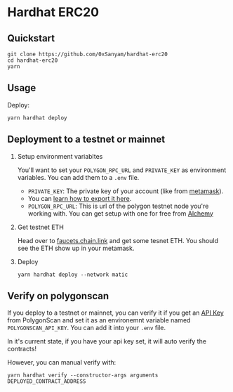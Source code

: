 # Hardhat ERC20

## Quickstart

```
git clone https://github.com/0xSanyam/hardhat-erc20
cd hardhat-erc20
yarn
```

## Usage

Deploy:

```
yarn hardhat deploy
```

## Deployment to a testnet or mainnet

1. Setup environment variabltes

    You'll want to set your `POLYGON_RPC_URL` and `PRIVATE_KEY` as environment variables. You can add them to a `.env` file.

    - `PRIVATE_KEY`: The private key of your account (like from [metamask](https://metamask.io/)).
    - You can [learn how to export it here](https://metamask.zendesk.com/hc/en-us/articles/360015289632-How-to-Export-an-Account-Private-Key).
    - `POLYGON_RPC_URL`: This is url of the polygon testnet node you're working with. You can get setup with one for free from [Alchemy](https://alchemy.com/)

2. Get testnet ETH

    Head over to [faucets.chain.link](https://faucets.chain.link/) and get some tesnet ETH. You should see the ETH show up in your metamask.

3. Deploy

    ```
    yarn hardhat deploy --network matic
    ```

## Verify on polygonscan

If you deploy to a testnet or mainnet, you can verify it if you get an [API Key](https://polygonscan.com/myapikey) from PolygonScan and set it as an environemnt variable named `POLYGONSCAN_API_KEY`. You can add it into your `.env` file.

In it's current state, if you have your api key set, it will auto verify the contracts!

However, you can manual verify with:

```
yarn hardhat verify --constructor-args arguments DEPLOYED_CONTRACT_ADDRESS
```